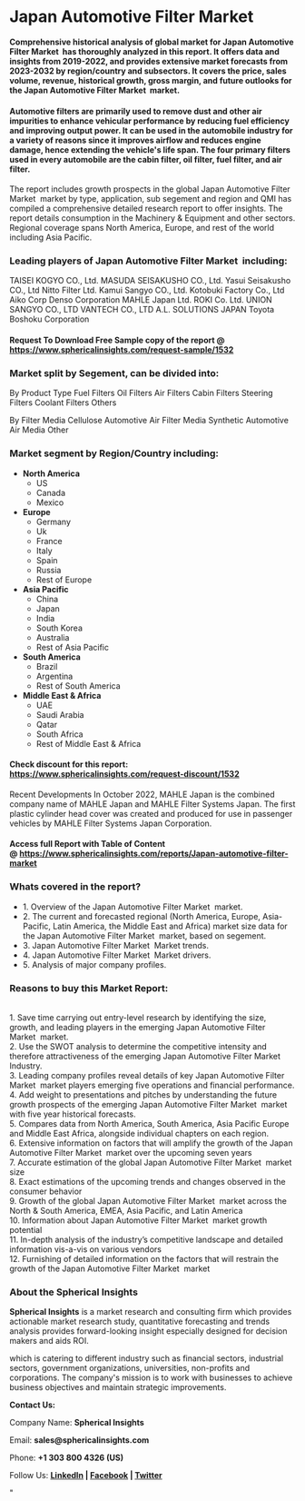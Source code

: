 <h1 class="news-post-title">Japan Automotive Filter Market</h1>
<p><strong>Comprehensive historical analysis of global market for Japan Automotive Filter Market&nbsp; has thoroughly analyzed in this report. It offers data and insights from 2019-2022, and provides extensive market forecasts from 2023-2032 by region/country and subsectors. It covers the price, sales volume, revenue, historical growth, gross margin, and future outlooks for the Japan Automotive Filter Market&nbsp; market.</strong></p>
<h4><strong>Automotive filters are primarily used to remove dust and other air impurities to enhance vehicular performance by reducing fuel efficiency and improving output power. It can be used in the automobile industry for a variety of reasons since it improves airflow and reduces engine damage, hence extending the vehicle's life span. The four primary filters used in every automobile are the cabin filter, oil filter, fuel filter, and air filter. </strong></h4>
<p>The report includes growth prospects in the global Japan Automotive Filter Market&nbsp; market by type, application, sub segement and region and QMI has compiled a comprehensive detailed research report to offer insights. The report details consumption in the Machinery &amp; Equipment and other sectors. Regional coverage spans North America, Europe, and rest of the world including Asia Pacific.</p>
<h3><strong>Leading players of Japan Automotive Filter Market&nbsp; including:</strong></h3>
<p>TAISEI KOGYO CO., Ltd. MASUDA SEISAKUSHO CO., Ltd. Yasui Seisakusho CO., Ltd Nitto Filter Ltd. Kamui Sangyo CO., Ltd. Kotobuki Factory Co., Ltd Aiko Corp Denso Corporation MAHLE Japan Ltd. ROKI Co. Ltd. UNION SANGYO CO., LTD VANTECH CO., LTD A.L. SOLUTIONS JAPAN Toyota Boshoku Corporation</p>
<h4>Request To Download Free Sample copy of the report  @ <a href="https://www.sphericalinsights.com/request-sample/1532">https://www.sphericalinsights.com/request-sample/1532</a></h4>
<h3><strong>Market split by Segement, can be divided into:</strong></h3>
<p>By Product Type Fuel Filters Oil Filters Air Filters Cabin Filters Steering Filters Coolant Filters Others</p>
<p>By Filter Media Cellulose Automotive Air Filter Media Synthetic Automotive Air Media Other</p>
<h3><strong>Market segment by Region/Country including:</strong></h3>
<ul>
<li><strong>North America</strong>
<ul>
<li>US</li>
<li>Canada</li>
<li>Mexico</li>
</ul>
</li>
<li><strong>Europe</strong>
<ul>
<li>Germany</li>
<li>Uk</li>
<li>France</li>
<li>Italy</li>
<li>Spain</li>
<li>Russia</li>
<li>Rest of Europe</li>
</ul>
</li>
<li><strong>Asia Pacific</strong>
<ul>
<li>China</li>
<li>Japan</li>
<li>India</li>
<li>South Korea</li>
<li>Australia</li>
<li>Rest of Asia Pacific</li>
</ul>
</li>
<li><strong>South America</strong>
<ul>
<li>Brazil</li>
<li>Argentina</li>
<li>Rest of South America</li>
</ul>
</li>
<li><strong>Middle East &amp; Africa</strong>
<ul>
<li>UAE</li>
<li>Saudi Arabia</li>
<li>Qatar</li>
<li>South Africa</li>
<li>Rest of Middle East &amp; Africa</li>
</ul>
</li>
</ul>
<h4>Check discount for this report: <a href="https://www.sphericalinsights.com/request-discount/1532">https://www.sphericalinsights.com/request-discount/1532</a></h4>
<p>Recent Developments In October 2022, MAHLE Japan is the combined company name of MAHLE Japan and MAHLE Filter Systems Japan. The first plastic cylinder head cover was created and produced for use in passenger vehicles by MAHLE Filter Systems Japan Corporation.</p>
<h4>Access full Report with Table of Content @&nbsp;<a href="https://www.sphericalinsights.com/reports/Japan-automotive-filter-market">https://www.sphericalinsights.com/reports/Japan-automotive-filter-market</a>&nbsp;</h4>
<h3><strong>Whats covered in the report?</strong></h3>
<ul>
<li>1. Overview of the Japan Automotive Filter Market&nbsp; market.</li>
<li>2. The current and forecasted regional (North America, Europe, Asia-Pacific, Latin America, the Middle East and Africa) market size data for the Japan Automotive Filter Market&nbsp; market, based on segement.</li>
<li>3. Japan Automotive Filter Market&nbsp; Market trends.</li>
<li>4. Japan Automotive Filter Market&nbsp; Market drivers.</li>
<li>5. Analysis of major company profiles.</li>
</ul>
<h3><strong>Reasons to buy this Market Report:</strong></h3>
<p><br /> 1. Save time carrying out entry-level research by identifying the size, growth, and leading players in the emerging Japan Automotive Filter Market&nbsp; market.<br /> 2. Use the SWOT analysis to determine the competitive intensity and therefore attractiveness of the emerging Japan Automotive Filter Market&nbsp; Industry.<br /> 3. Leading company profiles reveal details of key Japan Automotive Filter Market&nbsp; market players emerging five operations and financial performance.<br /> 4. Add weight to presentations and pitches by understanding the future growth prospects of the emerging Japan Automotive Filter Market&nbsp; market with five year historical forecasts.<br /> 5. Compares data from North America, South America, Asia Pacific Europe and Middle East Africa, alongside individual chapters on each region.<br /> 6. Extensive information on factors that will amplify the growth of the Japan Automotive Filter Market&nbsp; market over the upcoming seven years<br /> 7. Accurate estimation of the global Japan Automotive Filter Market&nbsp; market size <br /> 8. Exact estimations of the upcoming trends and changes observed in the consumer behavior <br /> 9. Growth of the global Japan Automotive Filter Market&nbsp; market across the North &amp; South America, EMEA, Asia Pacific, and Latin America<br /> 10. Information about Japan Automotive Filter Market&nbsp; market growth potential<br /> 11. In-depth analysis of the industry&rsquo;s competitive landscape and detailed information vis-a-vis on various vendors<br /> 12. Furnishing of detailed information on the factors that will restrain the growth of the Japan Automotive Filter Market&nbsp; market</p>
<h3><strong>About the Spherical Insights</strong></h3>
<p><strong>Spherical Insights</strong> is a market research and consulting firm which provides actionable market research study, quantitative forecasting and trends analysis provides forward-looking insight especially designed for decision makers and aids ROI.</p>
<p>which is catering to different industry such as financial sectors, industrial sectors, government organizations, universities, non-profits and corporations. The company's mission is to work with businesses to achieve business objectives and maintain strategic improvements.</p>
<p><strong>Contact Us:</strong></p>
<p>Company Name: <strong>Spherical Insights</strong></p>
<p>Email: <strong>sales@sphericalinsights.com</strong></p>
<p>Phone: <strong>+1 303 800 4326 (US)</strong></p>
<p>Follow Us: <strong><a href="https://www.linkedin.com/company/spherical-insight/"><u>LinkedIn</u></a> | <a href="https://www.facebook.com/sphericalinsights22"><u>Facebook</u></a> | <a href="https://twitter.com/SInsights_US"><u>Twitter</u></a></strong></p>
<p>"</p>
